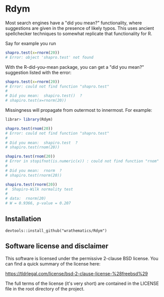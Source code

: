# Rdym

Most search engines have a "did you mean?" functionality, where
suggestions are given in the presence of likely typos.  This
uses ancient spellchecker techniques to somewhat replicate
that functionality for R.

Say for example you run

```r
shapro.test(x=rnorm(20))
# Error: object 'shapro.test' not found
```

With the R-did-you-mean package, you can get a "did you mean?"
suggestion listed with the error:

```r
shapro.test(x=rnorm(20))
# Error: could not find function "shapro.test"
# 
# Did you mean:  shapiro.test()  ?
# shapiro.test(x=rnorm(20))
```

Missingness will propagate from outermost to innermost.  For example:

```r
librar> library(Rdym)

shapro.test(rnom(20))
# Error: could not find function "shapro.test"
# 
# Did you mean:  shapiro.test  ?
# shapiro.test(rnom(20))

shapiro.test(rnom(20))
# Error in stopifnot(is.numeric(x)) : could not find function "rnom"
# 
# Did you mean:  rnorm  ?
# shapiro.test(rnorm(20))

shapiro.test(rnorm(20))
#  Shapiro-Wilk normality test
# 
# data:  rnorm(20)
# W = 0.9366, p-value = 0.207
```


## Installation

```
devtools::install_github("wrathematics/Rdym")
```



## Software license and disclaimer

This software is licensed under the permissive 2-clause BSD license.
You can find a quick summary of the license here:

https://tldrlegal.com/license/bsd-2-clause-license-%28freebsd%29

The full terms of the license (it's very short) are contained in the
LICENSE file in the root directory of the project.

